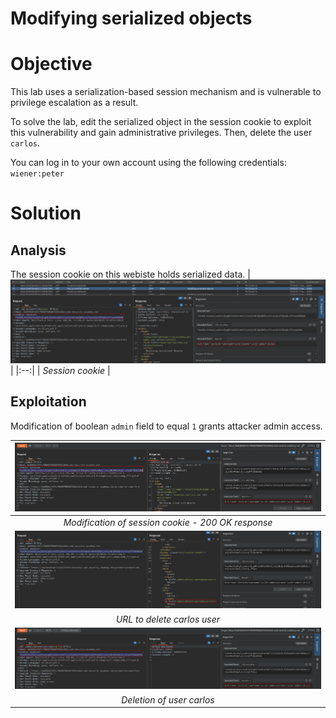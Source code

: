 # Modifying serialized objects
# Objective
This lab uses a serialization-based session mechanism and is vulnerable to privilege escalation as a result. 

To solve the lab, edit the serialized object in the session cookie to exploit this vulnerability and gain administrative privileges. Then, delete the user `carlos`.

You can log in to your own account using the following credentials: `wiener:peter`

# Solution
## Analysis
The session cookie on this webiste holds serialized data.
|![](Images/image.png)|
|:--:| 
| *Session cookie* |

## Exploitation
Modification of boolean `admin` field to equal `1` grants attacker admin access.

|![](Images/image-1.png)|
|:--:| 
| *Modification of session cookie - 200 OK response* |
|![](Images/image-2.png)|
| *URL to delete carlos user* |
|![](Images/image-3.png)|
| *Deletion of user carlos* |